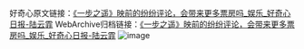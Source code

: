 好奇心原文链接：[《一步之遥》映前的纷纷评论，会带来更多票房吗_娱乐_好奇心日报-陆云霏](https://www.qdaily.com/articles/4433.html)
WebArchive归档链接：[《一步之遥》映前的纷纷评论，会带来更多票房吗_娱乐_好奇心日报-陆云霏](http://web.archive.org/web/20190623160744/https://www.qdaily.com/articles/4433.html)
![image](http://ww3.sinaimg.cn/large/007d5XDply1g3w1v744qhj30u02tse81)